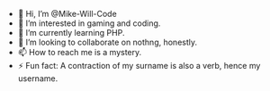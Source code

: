 - 👋 Hi, I’m @Mike-Will-Code
- 👀 I’m interested in gaming and coding.
- 🌱 I’m currently learning PHP.
- 💞️ I’m looking to collaborate on nothng, honestly.
- 📫 How to reach me is a mystery.
- ⚡ Fun fact: A contraction of my surname is also a verb, hence my username.

<!---
Mike-Will-Code/Mike-Will-Code is a ✨ special ✨ repository because its `README.md` (this file) appears on your GitHub profile.
You can click the Preview link to take a look at your changes.
--->
